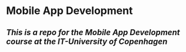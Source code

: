 # Mobile App Development
## *This is a repo for the Mobile App Development course at the IT-University of Copenhagen*
